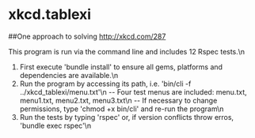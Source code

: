 # xkcd.tablexi


##One approach to solving http://xkcd.com/287

This program is run via the command line and includes 12 Rspec tests.\n
1) First execute 'bundle install' to ensure all gems, platforms and dependencies are available.\n
2) Run the program by accessing its path, i.e. 'bin/cli -f ../xkcd_tablexi/menu.txt'\n
 -- Four test menus are included: menu.txt, menu1.txt, menu2.txt, menu3.txt\n
 -- If necessary to change permissions, type 'chmod +x bin/cli' and re-run the program\n
3) Run the tests by typing 'rspec' or, if version conflicts throw erros, 'bundle exec rspec'\n
